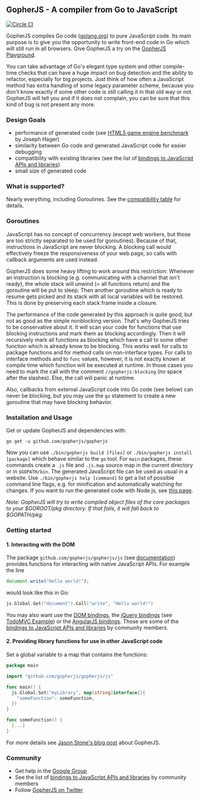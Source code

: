 GopherJS - A compiler from Go to JavaScript
---------------------------------------------

[![Circle CI](https://circleci.com/gh/gopherjs/gopherjs.png?style=badge)](https://circleci.com/gh/gopherjs/gopherjs)

GopherJS compiles Go code ([golang.org](http://golang.org/)) to pure JavaScript code. Its main purpose is to give you the opportunity to write front-end code in Go which will still run in all browsers. Give GopherJS a try on the [GopherJS Playground](http://gopherjs.github.io/playground/).

You can take advantage of Go's elegant type system and other compile-time checks that can have a huge impact on bug detection and the ability to refactor, especially for big projects. Just think of how often a JavaScript method has extra handling of some legacy parameter scheme, because you don't know exactly if some other code is still calling it in that old way or not. GopherJS will tell you and if it does not complain, you can be sure that this kind of bug is not present any more.

### Design Goals
- performance of generated code (see [HTML5 game engine benchmark](http://ajhager.github.io/enj/) by Joseph Hager)
- similarity between Go code and generated JavaScript code for easier debugging
- compatibility with existing libraries (see the list of [bindings to JavaScript APIs and libraries](https://github.com/gopherjs/gopherjs/wiki/bindings))
- small size of generated code

### What is supported?
Nearly everything, including Goroutines. See the [compatibility table](doc/packages.md) for details.

### Goroutines
JavaScript has no concept of concurrency (except web workers, but those are too strictly separated to be used for goroutines). Because of that, instructions in JavaScript are never blocking. A blocking call would effectively freeze the responsiveness of your web page, so calls with callback arguments are used instead.

GopherJS does some heavy lifting to work around this restriction: Whenever an instruction is blocking (e.g. communicating with a channel that isn't ready), the whole stack will unwind (= all functions return) and the goroutine will be put to sleep. Then another goroutine which is ready to resume gets picked and its stack with all local variables will be restored. This is done by preserving each stack frame inside a closure.

The performance of the code generated by this approach is quite good, but not as good as the simple nonblocking version. That's why GopherJS tries to be conservative about it. It will scan your code for functions that use blocking instructions and mark them as blocking accordingly. Then it will recursively mark all functions as blocking which have a call to some other function which is already know to be blocking. This works well for calls to package functions and for method calls on non-interface types. For calls to interface methods and to `func` values, however, it is not exactly known at compile time which function will be executed at runtime. In those cases you need to mark the call with the comment `//gopherjs:blocking` (no space after the slashes). Else, the call will panic at runtime.

Also, callbacks from external JavaScript code into Go code (see below) can never be blocking, but you may use the `go` statement to create a new goroutine that may have blocking behavior.

### Installation and Usage
Get or update GopherJS and dependencies with:
```
go get -u github.com/gopherjs/gopherjs
```
Now you can use  `./bin/gopherjs build [files]` or `./bin/gopherjs install [package]` which behave similar to the `go` tool. For `main` packages, these commands create a `.js` file and `.js.map` source map in the current directory or in `$GOPATH/bin`. The generated JavaScript file can be used as usual in a website. Use `./bin/gopherjs help [command]` to get a list of possible command line flags, e.g. for minification and automatically watching for changes. If you want to run the generated code with Node.js, see [this page](doc/syscalls.md).

*Note: GopherJS will try to write compiled object files of the core packages to your $GOROOT/pkg directory. If that fails, it will fall back to $GOPATH/pkg.*

### Getting started
#### 1. Interacting with the DOM
The package `github.com/gopherjs/gopherjs/js` (see [documentation](http://godoc.org/github.com/gopherjs/gopherjs/js)) provides functions for interacting with native JavaScript APIs. For example the line
```js
document.write("Hello world!");
```
would look like this in Go:
```go
js.Global.Get("document").Call("write", "Hello world!")
```
You may also want use the [DOM bindings](http://dominik.honnef.co/go/js/dom), the [jQuery bindings](https://github.com/gopherjs/jquery) (see [TodoMVC Example](https://github.com/gopherjs/todomvc)) or the [AngularJS bindings](https://github.com/gopherjs/go-angularjs). Those are some of the [bindings to JavaScript APIs and libraries](https://github.com/gopherjs/gopherjs/wiki/bindings) by community members.

#### 2. Providing library functions for use in other JavaScript code
Set a global variable to a map that contains the functions:
```go
package main

import "github.com/gopherjs/gopherjs/js"

func main() {
  js.Global.Set("myLibrary", map[string]interface{}{
    "someFunction": someFunction,
  })
}

func someFunction() {
  [...]
}
```
For more details see [Jason Stone's blog post](http://legacytotheedge.blogspot.de/2014/03/gopherjs-go-to-javascript-transpiler.html) about GopherJS.

### Community
- Get help in the [Google Group](https://groups.google.com/d/forum/gopherjs)
- See the list of [bindings to JavaScript APIs and libraries](https://github.com/gopherjs/gopherjs/wiki/bindings) by community members
- Follow [GopherJS on Twitter](https://twitter.com/GopherJS)
